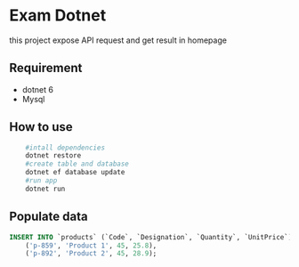 # Exam Dotnet

this project expose API request and get result in homepage

## Requirement
- dotnet 6
- Mysql

## How to use
```bash
    #intall dependencies
    dotnet restore
    #create table and database
    dotnet ef database update
    #run app
    dotnet run
```
## Populate data
```sql
INSERT INTO `products` (`Code`, `Designation`, `Quantity`, `UnitPrice`) VALUES
	('p-859', 'Product 1', 45, 25.8),
	('p-892', 'Product 2', 45, 28.9);
```